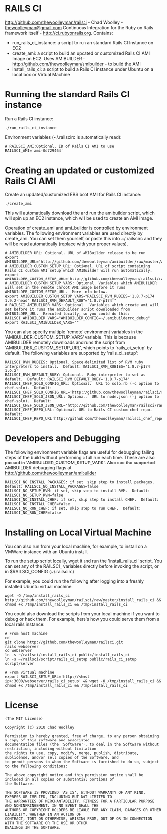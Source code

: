 RAILS CI
========
http://github.com/thewoolleyman/railsci - Chad Woolley - thewoolleyman@gmail.com
Continuous Integration for the Ruby on Rails framework itself - http://ci.rubyonrails.org.  Contains:

* run\_rails\_ci\_instance: a script to run an standard Rails CI Instance on EC2
* create\_ami: a script to build an updated or customized Rails CI AMI Image on EC2.  Uses AMIBUILDER - http://github.com/thewoolleyman/amibuilder - to build the AMI
* install\_rails\_ci: a script to build a Rails CI instance under Ubuntu on a local box or Virtual Machine

Running the standard Rails CI instance
======================================
Run a Rails CI instance:

    ./run_rails_ci_instance

Environment variables (~/.railscirc is automatically read):

    # RAILSCI_AMI:Optional. ID of Rails CI AMI to use
    RAILSCI_AMI='ami-0d729464'

Creating an updated or customized Rails CI AMI
==============================================
Create an updated/customized EBS boot AMI for Rails CI instance:

    ./create_ami

This will automatically download the and run the amibuilder script, which will spin up an EC2 instance, 
which will be used to create an AMI image.

Operation of create\_ami and  ami\_builder is controlled by environment variables.  The following 
environment variables are used directly by create_ami.  You can set them yourself, or paste this into ~/.railscirc and 
they will be read automatically (replace with your proper values).

    # AMIBUILDER_URL: Optional. URL of AMIBuilder release to be run
    export AMIBUILDER_URL='http://github.com/thewoolleyman/amibuilder/raw/master/amibuilder' 
    # AMIBUILDER_CUSTOM_SETUP_URL: Optional. URL of script containing Rails CI custom AMI setup which AMIBuilder will run automatically.
    export AMIBUILDER_CUSTOM_SETUP_URL='http://github.com/thewoolleyman/railsci/raw/master/script/rails_ci_setup'
    # AMIBUILDER_CUSTOM_SETUP_VARS: Optional. Variables which AMIBUILDER will set in the remote chroot AMI image before it runs AMIBUILDER_CUSTOM_SETUP_URL.  More info below.
    export AMIBUILDER_CUSTOM_SETUP_VARS="RAILSCI_RVM_RUBIES='1.8.7-p174 1.9.2-head' RAILSCI_RVM_DEFAULT_RUBY='1.8.7-p174'"
    # RAILSCI_AMIBUILDER_VARS: Optional.  Variables which create_ami will set before it runs the amibuilder script downloaded from AMIBUILDER_URL.  Executed locally, so you could do this: RAILSCI_AMIBUILDER_VARS="AMIBUILDER_CONFIG=~/.amibuilderrc_debug" 
    export RAILSCI_AMIBUILDER_VARS=""

You can also specify multiple 'remote' environment variables in the 'AMIBUILDER\_CUSTOM\_SETUP\_VARS' variable.  This is because AMIBUILDER remotely downloads and runs the script from 'AMIBUILDER\_CUSTOM\_SETUP\_URL', which points to 'rails\_ci\_setup' by default.  The following variables are supported by 'rails\_ci\_setup':

    RAILSCI_RVM_RUBIES: Optional. Space-delimited list of RVM ruby interpreters to install.  Default: RAILSCI_RVM_RUBIES='1.8.7-p174 1.9.2'
    RAILSCI_RVM_DEFAULT_RUBY: Optional.  Ruby interpreter to set as default.  Default: RAILSCI_RVM_DEFAULT_RUBY='1.8.7-p174'
    RAILSCI_CHEF_SOLO_CONFIG_URL: Optional.  URL to solo.rb (-c option to chef-solo).  Default: RAILSCI_CHEF_SOLO_CONFIG_URL='http://github.com/thewoolleyman/railsci/raw/master/chef/solo.rb'
    RAILSCI_CHEF_SOLO_JSON_URL: Optional.  URL to node.json (-j option to chef-solo).  Default: RAILSCI_CHEF_SOLO_JSON_URL='http://github.com/thewoolleyman/railsci/raw/master/chef/node.json'
    RAILSCI_CHEF_REPO_URL: Optional. URL to Rails CI custom chef repo.  Default: RAILSCI_CHEF_REPO_URL'http://github.com/thewoolleyman/railsci_chef_repo/tarball/master'    
    
Developers and Debugging
========================
The following environment variable flags are useful for debugging failing steps of the build without performing a full run each time.  These are also passed in 'AMIBUILDER\_CUSTOM\_SETUP\_VARS'.  Also see the supported AMIBUILDER debugging flags at http://github.com/thewoolleyman/amibuilder

    RAILSCI_NO_INSTALL_PACKAGES: if set, skip step to install packages.  Default: RAILSCI_NO_INSTALL_PACKAGES=false
    RAILSCI_NO_SETUP_RVM: if set, skip step to install RVM.  Default: RAILSCI_NO_SETUP_RVM=false
    RAILSCI_NO_INSTALL_CHEF: if set, skip step to install CHEF.  Default: RAILSCI_NO_INSTALL_CHEF=false
    RAILSCI_NO_RUN_CHEF: if set, skip step to run CHEF.  Default: RAILSCI_NO_RUN_CHEF=false

Installing on Local Virtual Machine
===================================
You can also run from your local machine, for example, to install on a VMWare instance with an Ubuntu install.

To run the setup script locally, wget it and run the 'install\_rails\_ci' script.  You can set any of the RAILSCI\_ variables directly before invoking the script, or in $RAILSCI_CONFIG (~/.railscirc)

For example, you could run the following after logging into a freshly installed Ubuntu virtual machine:

    wget -O /tmp/install_rails_ci http://github.com/thewoolleyman/railsci/raw/master/install_rails_ci && chmod +x /tmp/install_rails_ci && /tmp/install_rails_ci
    
You could also download the scripts from your local machine if you want to debug or hack them.  For example, here's how you could serve them from a local rails instance:

    # From host machine
    cd
    git clone http://github.com/thewoolleyman/railsci.git
    rails webserver
    cd webserver
    ln -s ~/railsci/install_rails_ci public/install_rails_ci
    ln -s ~/railsci/script/rails_ci_setup public/rails_ci_setup
    script/server
    
    # From virtual machine
    export RAILSCI_SETUP_URL='http://<host ip>:3000/webserver/rails_ci_setup' && wget -O /tmp/install_rails_ci && chmod +x /tmp/install_rails_ci && /tmp/install_rails_ci

License
=======
    (The MIT License)

    Copyright (c) 2010 Chad Woolley

    Permission is hereby granted, free of charge, to any person obtaining a copy of this software and associated
    documentation files (the 'Software'), to deal in the Software without restriction, including without limitation
    the rights to use, copy, modify, merge, publish, distribute, sublicense, and/or sell copies of the Software, and
    to permit persons to whom the Software is furnished to do so, subject to the following conditions:

    The above copyright notice and this permission notice shall be included in all copies or substantial portions of
    the Software.

    THE SOFTWARE IS PROVIDED 'AS IS', WITHOUT WARRANTY OF ANY KIND, EXPRESS OR IMPLIED, INCLUDING BUT NOT LIMITED TO
    THE WARRANTIES OF MERCHANTABILITY, FITNESS FOR A PARTICULAR PURPOSE AND NONINFRINGEMENT. IN NO EVENT SHALL THE
    AUTHORS OR COPYRIGHT HOLDERS BE LIABLE FOR ANY CLAIM, DAMAGES OR OTHER LIABILITY, WHETHER IN AN ACTION OF
    CONTRACT, TORT OR OTHERWISE, ARISING FROM, OUT OF OR IN CONNECTION WITH THE SOFTWARE OR THE USE OR OTHER
    DEALINGS IN THE SOFTWARE.